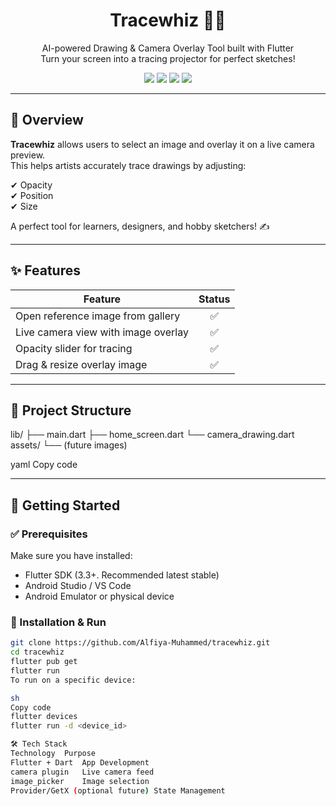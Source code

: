 <h1 align="center">Tracewhiz 🎨✨</h1>

<p align="center">
  AI-powered Drawing & Camera Overlay Tool built with Flutter
  <br>
  Turn your screen into a tracing projector for perfect sketches!
</p>

<p align="center">
  <img src="https://img.shields.io/badge/Flutter-3.35+-blue.svg" />
  <img src="https://img.shields.io/badge/Platform-Android%20%7C%20Windows-success" />
  <img src="https://img.shields.io/github/license/Alfiya-Muhammed/tracewhiz" />
  <img src="https://img.shields.io/badge/Status-Active-brightgreen" />
</p>

---

## 📌 Overview

**Tracewhiz** allows users to select an image and overlay it on a live camera preview.  
This helps artists accurately trace drawings by adjusting:

✔ Opacity  
✔ Position  
✔ Size  

A perfect tool for learners, designers, and hobby sketchers! ✍️

---

## ✨ Features

| Feature | Status |
|--------|:-----:|
| Open reference image from gallery | ✅ |
| Live camera view with image overlay | ✅ |
| Opacity slider for tracing | ✅ |
| Drag & resize overlay image | ✅ |

---

## 📂 Project Structure

lib/
├── main.dart
├── home_screen.dart
└── camera_drawing.dart
assets/
└── (future images)

yaml
Copy code

---

## 🚀 Getting Started

### ✅ Prerequisites
Make sure you have installed:
- Flutter SDK (3.3+. Recommended latest stable)
- Android Studio / VS Code
- Android Emulator or physical device

### 🔧 Installation & Run

```sh
git clone https://github.com/Alfiya-Muhammed/tracewhiz.git
cd tracewhiz
flutter pub get
flutter run
To run on a specific device:

sh
Copy code
flutter devices
flutter run -d <device_id>

🛠️ Tech Stack
Technology	Purpose
Flutter + Dart	App Development
camera plugin	Live camera feed
image_picker	Image selection
Provider/GetX (optional future)	State Management
